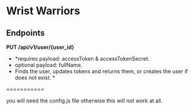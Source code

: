 Wrist Warriors
===========

## Endpoints

**PUT /api/v1/user/{user_id}**
* *requires payload: accessToken & accessTokenSecret.
* optional payload: fullName.
* Finds the user, updates tokens and returns them, or creates the user if does not exist. *

===========


you will need the config.js file otherwise this will not work at all.

